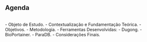 ## Agenda

<br>
- Objeto de Estudo.
- Contextualização e Fundamentação Teórica.
- Objetivos.
- Metodologia.
- Ferramentas Desenvolvidas:
  - Dugong.
  - BioPortainer.
  - ParaDB.
- Considerações Finais.
